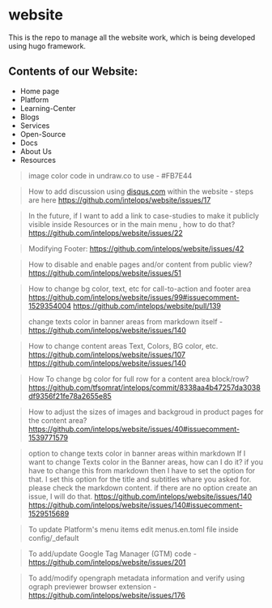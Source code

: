 # website
This is the repo to manage all the website work, which is being developed using hugo framework.

## Contents of our Website:
- Home page
- Platform
- Learning-Center
- Blogs
- Services
- Open-Source
- Docs
- About Us
- Resources

> image color code in undraw.co to use - #FB7E44

> How to add discussion using [disqus.com](https://disqus.com/) within the website - steps are here https://github.com/intelops/website/issues/17 

> In the future, if I want to add a link to case-studies to make it publicly visible inside Resources or in the main menu , how to do that?
> https://github.com/intelops/website/issues/22 

> Modifying Footer:
> https://github.com/intelops/website/issues/42 

> How to disable and enable pages and/or content from public view?
> https://github.com/intelops/website/issues/51

> How to change bg color, text, etc for call-to-action and footer area
> https://github.com/intelops/website/issues/99#issuecomment-1529354004 
> https://github.com/intelops/website/pull/139 
> 
> 
> change texts color in banner areas from markdown itself - https://github.com/intelops/website/issues/140 
> 

> How to change content areas Text, Colors, BG color, etc.
> https://github.com/intelops/website/issues/107 
> https://github.com/intelops/website/issues/140 

> How To change bg color for full row for a content area block/row?
> https://github.com/tfsomrat/intelops/commit/8338aa4b47257da3038df9356f21fe78a2655e85 

> How to adjust the sizes of images and backgroud in product pages for the content area?
> https://github.com/intelops/website/issues/40#issuecomment-1539771579 

> option to change texts color in banner areas within markdown
> If I want to change Texts color in the Banner areas, how can I do it?
> if you have to change this from markdown then I have to set the option for that.
> I set this option for the title and subtitles whare you asked for. please check the markdown content.
> if there are no option create an issue, I will do that. 
> https://github.com/intelops/website/issues/140 
> https://github.com/intelops/website/issues/140#issuecomment-1529515689 

> To update Platform's menu items edit menus.en.toml file inside config/_default


> To add/update Google Tag Manager (GTM) code - https://github.com/intelops/website/issues/201 

> To add/modify opengraph metadata information and verify using ograph previewer browser extension - https://github.com/intelops/website/issues/176 
>
> 